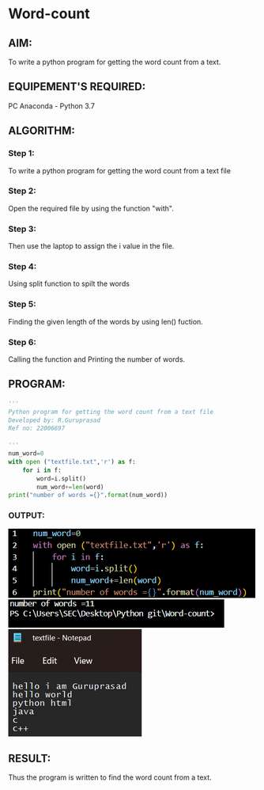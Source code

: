 # Word-count
## AIM:
To write a python program for getting the word count from a text.
## EQUIPEMENT'S REQUIRED: 
PC
Anaconda - Python 3.7
## ALGORITHM: 
### Step 1:
To write a python program for getting the word count from a text file
### Step 2: 
Open the required file by using the function "with". 
### Step 3:
Then use the laptop to assign the i value in the file.
### Step 4:  
Using split function to spilt the words
### Step 5: 
Finding the given length of the words by using len() fuction.
### Step 6: 
Calling the function and Printing the number of words.
## PROGRAM:
```python
'''
Python program for getting the word count from a text file
Developed by: R.Guruprasad
Ref no: 22006697

'''
num_word=0
with open ("textfile.txt",'r') as f:
    for i in f:
        word=i.split()
        num_word+=len(word)
print("number of words ={}".format(num_word))

```

### OUTPUT:
![1](/pic1.png)
![2](/pic2.png)
![3](/pic3.png)



## RESULT:
Thus the program is written to find the word count from a text. 
